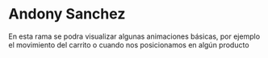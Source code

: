 # Andony Sanchez
<p>En esta rama se podra visualizar algunas animaciones básicas, por ejemplo el movimiento del carrito o cuando nos posicionamos en algún producto</p>
